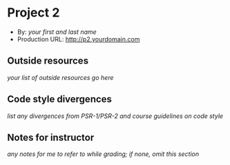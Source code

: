 # Project 2
+ By: *your first and last name*
+ Production URL: <http://p2.yourdomain.com>

## Outside resources
*your list of outside resources go here*

## Code style divergences
*list any divergences from PSR-1/PSR-2 and course guidelines on code style*

## Notes for instructor
*any notes for me to refer to while grading; if none, omit this section*
